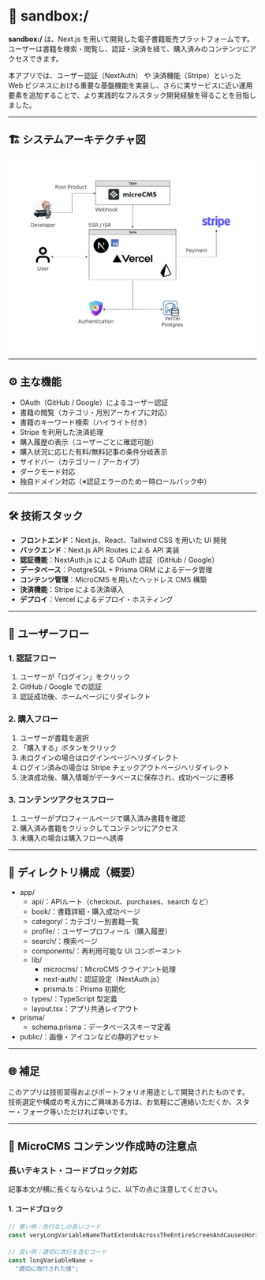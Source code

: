 # 🧪 sandbox:/

**sandbox:/** は、Next.js を用いて開発した電子書籍販売プラットフォームです。
ユーザーは書籍を検索・閲覧し、認証・決済を経て、購入済みのコンテンツにアクセスできます。

本アプリでは、ユーザー認証（NextAuth） や 決済機能（Stripe）といった Web ビジネスにおける重要な基盤機能を実装し、さらに実サービスに近い運用要素を追加することで、より実践的なフルスタック開発経験を得ることを目指しました。

---

## 🏗 システムアーキテクチャ図

![システムアーキテクチャ図](./public/Sandbox_ArchitectureDiagram.png)

---

## ⚙️ 主な機能

- OAuth（GitHub / Google）によるユーザー認証
- 書籍の閲覧（カテゴリ・月別アーカイブに対応）
- 書籍のキーワード検索（ハイライト付き）
- Stripe を利用した決済処理
- 購入履歴の表示（ユーザーごとに確認可能）
- 購入状況に応じた有料/無料記事の条件分岐表示
- サイドバー（カテゴリー / アーカイブ）
- ダークモード対応
- 独自ドメイン対応（※認証エラーのため一時ロールバック中）

---

## 🛠️ 技術スタック

- **フロントエンド**：Next.js、React、Tailwind CSS を用いた UI 開発  
- **バックエンド**：Next.js API Routes による API 実装  
- **認証機能**：NextAuth.js による OAuth 認証（GitHub / Google）  
- **データベース**：PostgreSQL + Prisma ORM によるデータ管理  
- **コンテンツ管理**：MicroCMS を用いたヘッドレス CMS 構築  
- **決済機能**：Stripe による決済導入  
- **デプロイ**：Vercel によるデプロイ・ホスティング  

---

## 👥 ユーザーフロー

### 1. 認証フロー
1. ユーザーが「ログイン」をクリック  
2. GitHub / Google での認証  
3. 認証成功後、ホームページにリダイレクト  

### 2. 購入フロー
1. ユーザーが書籍を選択  
2. 「購入する」ボタンをクリック  
3. 未ログインの場合はログインページへリダイレクト  
4. ログイン済みの場合は Stripe チェックアウトページへリダイレクト  
5. 決済成功後、購入情報がデータベースに保存され、成功ページに遷移  

### 3. コンテンツアクセスフロー
1. ユーザーがプロフィールページで購入済み書籍を確認  
2. 購入済み書籍をクリックしてコンテンツにアクセス  
3. 未購入の場合は購入フローへ誘導  

---

## 📁 ディレクトリ構成（概要）

- app/  
  - api/：APIルート（checkout、purchases、search など）  
  - book/：書籍詳細・購入成功ページ  
  - category/：カテゴリー別書籍一覧  
  - profile/：ユーザープロフィール（購入履歴）  
  - search/：検索ページ  
  - components/：再利用可能な UI コンポーネント  
  - lib/  
    - microcms/：MicroCMS クライアント処理  
    - next-auth/：認証設定（NextAuth.js）  
    - prisma.ts：Prisma 初期化  
  - types/：TypeScript 型定義  
  - layout.tsx：アプリ共通レイアウト  
- prisma/  
  - schema.prisma：データベーススキーマ定義  
- public/：画像・アイコンなどの静的アセット  

---

## 🌐 補足

このアプリは技術習得およびポートフォリオ用途として開発されたものです。 
技術選定や構成の考え方にご興味ある方は、お気軽にご連絡いただくか、スター・フォーク等いただければ幸いです。  

---

## 📝 MicroCMS コンテンツ作成時の注意点

### 長いテキスト・コードブロック対応
記事本文が横に長くならないように、以下の点に注意してください。

#### 1. コードブロック
```js
// 悪い例：改行なしの長いコード
const veryLongVariableNameThatExtendsAcrossTheEntireScreenAndCausesHorizontalScrolling = "value";

// 良い例：適切に改行を含むコード
const longVariableName =
  "適切に改行された値";
